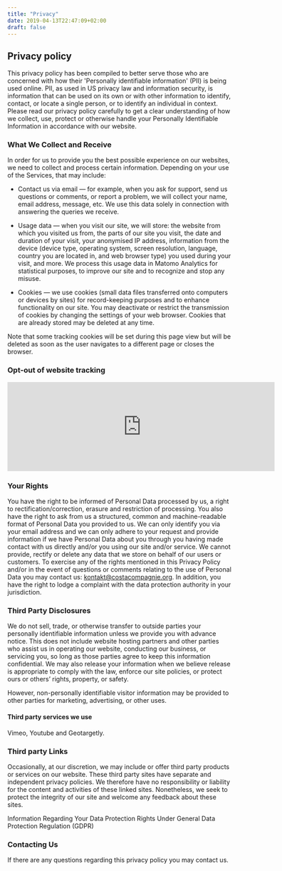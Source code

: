 ```yaml
---
title: "Privacy"
date: 2019-04-13T22:47:09+02:00
draft: false
---
```


## Privacy policy

This privacy policy has been compiled to better serve those who are concerned with how their 'Personally identifiable information' (PII) is being used online. PII, as used in US privacy law and information security, is information that can be used on its own or with other information to identify, contact, or locate a single person, or to identify an individual in context. Please read our privacy policy carefully to get a clear understanding of how we collect, use, protect or otherwise handle your Personally Identifiable Information in accordance with our website.

### What We Collect and Receive

In order for us to provide you the best possible experience on our websites, we need to collect and process certain information. Depending on your use of the Services, that may include:

* Contact us via email — for example, when you ask for support, send us questions or comments, or report a problem, we will collect your name, email address, message, etc. We use this data solely in connection with answering the queries we receive.
    
* Usage data — when you visit our site, we will store: the website from which you visited us from, the parts of our site you visit, the date and duration of your visit, your anonymised IP address, information from the device (device type, operating system, screen resolution, language, country you are located in, and web browser type) you used during your visit, and more. We process this usage data in Matomo Analytics for statistical purposes, to improve our site and to recognize and stop any misuse.
    
* Cookies — we use cookies (small data files transferred onto computers or devices by sites) for record-keeping purposes and to enhance functionality on our site. You may deactivate or restrict the transmission of cookies by changing the settings of your web browser. Cookies that are already stored may be deleted at any time.

Note that some tracking cookies will be set during this page view but will be deleted as soon as the user navigates to a different page or closes the browser.

### Opt-out of website tracking

<iframe style="border: 0; height: 200px; width: 600px;"
    src="https://trace.fightforindependence.cc/index.php?module=CoreAdminHome&action=optOut&language=en&backgroundColor=&fontColor=&fontSize=&fontFamily=">
</iframe>

### Your Rights

You have the right to be informed of Personal Data processed by us, a right to rectification/correction, erasure and restriction of processing. You also have the right to ask from us a structured, common and machine-readable format of Personal Data you provided to us. We can only identify you via your email address and we can only adhere to your request and provide information if we have Personal Data about you through you having made contact with us directly and/or you using our site and/or service. We cannot provide, rectify or delete any data that we store on behalf of our users or customers. To exercise any of the rights mentioned in this Privacy Policy and/or in the event of questions or comments relating to the use of Personal Data you may contact us: kontakt@costacompagnie.org. In addition, you have the right to lodge a complaint with the data protection authority in your jurisdiction.

### Third Party Disclosures

We do not sell, trade, or otherwise transfer to outside parties your personally identifiable information unless we provide you with advance notice. This does not include website hosting partners and other parties who assist us in operating our website, conducting our business, or servicing you, so long as those parties agree to keep this information confidential. We may also release your information when we believe release is appropriate to comply with the law, enforce our site policies, or protect ours or others’ rights, property, or safety.

However, non-personally identifiable visitor information may be provided to other parties for marketing, advertising, or other uses.

#### Third party services we use

Vimeo, Youtube and Geotargetly.

### Third party Links

Occasionally, at our discretion, we may include or offer third party products or services on our website. These third party sites have separate and independent privacy policies. We therefore have no responsibility or liability for the content and activities of these linked sites. Nonetheless, we seek to protect the integrity of our site and welcome any feedback about these sites.

Information Regarding Your Data Protection Rights Under General Data Protection Regulation (GDPR)

### Contacting Us

If there are any questions regarding this privacy policy you may contact us.

